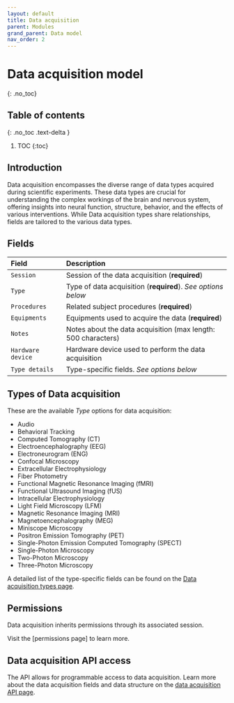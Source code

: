 ```yaml
---
layout: default
title: Data acquisition
parent: Modules
grand_parent: Data model
nav_order: 2
---
```


# Data acquisition model
{: .no_toc}

## Table of contents
{: .no_toc .text-delta }

1. TOC
{:toc}

## Introduction

Data acquisition encompasses the diverse range of data types acquired during scientific experiments. These data types are crucial for understanding the complex workings of the brain and nervous system, offering insights into neural function, structure, behavior, and the effects of various interventions. While Data acquisition types share relationships, fields are tailored to the various data types.

## Fields

| Field | Description |
|:------|:------------|
| `Session` | Session of the data acquisition (**required**) |
| `Type` | Type of data acquisition (**required**). *See options below* |
| `Procedures` | Related subject procedures (**required**) |
| `Equipments` | Equipments used to acquire the data (**required**) |
| `Notes` | Notes about the data acquisition (max length: 500 characters) |
| `Hardware device` | Hardware device used to perform the data acquisition |
| `Type details` | Type-specific fields. *See options below* |

## Types of Data acquisition

These are the available *Type* options for data acquisition:

- Audio
- Behavioral Tracking
- Computed Tomography (CT)
- Electroencephalography (EEG)
- Electroneurogram (ENG)
- Confocal Microscopy
- Extracellular Electrophysiology
- Fiber Photometry
- Functional Magnetic Resonance Imaging (fMRI)
- Functional Ultrasound Imaging (fUS)
- Intracellular Electrophysiology
- Light Field Microscopy (LFM)
- Magnetic Resonance Imaging (MRI)
- Magnetoencephalography (MEG)
- Miniscope Microscopy
- Positron Emission Tomography (PET)
- Single-Photon Emission Computed Tomography (SPECT)
- Single-Photon Microscopy
- Two-Photon Microscopy
- Three-Photon Microscopy

A detailed list of the type-specific fields can be found on the [Data acquisition types page]({{"datamodel/schemas/experiment_data/"|absolute_url}}).

## Permissions

Data acquisition inherits permissions through its associated session.

Visit the [permissions page] to learn more.

## Data acquisition API access

The API allows for programmable access to data acquisition. Learn more about the data acquisition fields and data structure on the [data acquisition API page]({{"api/modules/experiment_data/"|absolute_url}}).
